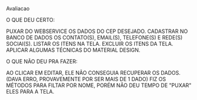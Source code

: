 Avaliacao

O QUE DEU CERTO:

PUXAR DO WEBSERVICE OS DADOS DO CEP DESEJADO.
CADASTRAR NO BANCO DE DADOS OS CONTATO(S), EMAIL(S), TELEFONE(S) E REDE(S) SOCIAI(S).
LISTAR OS ITENS NA TELA.
EXCLUIR OS ITENS DA TELA.
APLICAR ALGUMAS TÉCNICAS DO MATERIAL DESIGN.

O QUE NÃO DEU PRA FAZER:

AO CLICAR EM EDITAR, ELE NÃO CONSEGUIA RECUPERAR OS DADOS. (DAVA ERRO, PROVAVEMENTE POR SER MAIS DE 1 DADO)
FIZ OS MÉTODOS PARA FILTAR POR NOME, PORÉM NÃO DEU TEMPO DE "PUXAR" ELES PARA A TELA.

